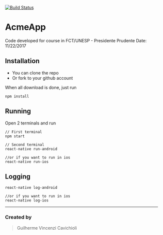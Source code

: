 [![Build Status](https://www.bitrise.io/app/7c428502def4ba8e/status.svg?token=TgKZFaQx-4Vx5yq3Jsm52w)](https://www.bitrise.io/app/7c428502def4ba8e)

# AcmeApp

Code developed for course in FCT/UNESP - Presidente Prudente
Date: 11/22/2017

## Installation

* You can clone the repo
* Or fork to your github account

When all download is done, just run

```
npm install
```

## Running

Open 2 terminals and run

```
// First terminal
npm start
```

```
// Second terminal
react-native run-android

//or if you want to run in ios
react-native run-ios
```

## Logging

```
react-native log-android

//or if you want to run in ios
react-native log-ios
```

---

### Created by

> Guilherme Vincenzi Cavichioli

